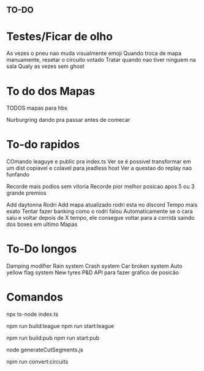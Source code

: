 ## TO-DO

# Testes/Ficar de olho

As vezes o pneu nao muda visualmente emoji
Quando troca de mapa manuamente, resetar o circuito votado
Tratar quando nao tiver ninguem na sala
Qualy as vezes sem ghost

# To do dos Mapas

TODOS mapas para hbs

Nurburgring dando pra passar antes de comecar

# To-do rapidos

COmando leaguye e public pra index.ts
Ver se é possivel transformar em um dist copiavel e colavel para jeadless host
Ver a questao do replay nao funfando

Recorde mais podios sem vitoria
Recorde pior melhor posicao apos 5 ou 3 grande premios

Add daytonna Rodri
Add mapa atualizado rodri esta no discord
Tempo mais exato
Tentar fazer banking como o rodri falou
Automaticamente se o cara saiu e voltar depois de X tempo, ele consegue voltar para a corrida saindo dos boxes em ultimo
Mapas

# To-Do longos

Damping modifier
Rain system
Crash system
Car broken system
Auto yellow flag system
New tyres
P&D
API para fazer gráfico de posicão

# Comandos

npx ts-node index.ts

npm run build:league
npm run start:league

npm run build:pub
npm run start:pub

node generateCutSegments.js

npm run convert:circuits
